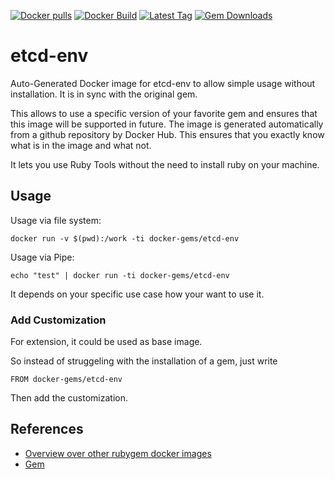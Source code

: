 [![Docker pulls](https://img.shields.io/docker/pulls/rubygem/etcd-env.svg)](https://hub.docker.com/r/rubygem/etcd-env/)
[![Docker Build](https://img.shields.io/docker/automated/rubygem/etcd-env.svg)](https://hub.docker.com/r/rubygem/etcd-env/)
[![Latest Tag](https://img.shields.io/github/tag/docker-rubygem/etcd-env.svg)](https://hub.docker.com/r/rubygem/etcd-env/)
[![Gem Downloads](https://img.shields.io/gem/dt/etcd-env.svg)](https://rubygems.org/gems/etcd-env/)
# etcd-env

Auto-Generated Docker image for etcd-env to allow simple usage without installation.
It is in sync with the original gem.

This allows to use a specific version of your favorite gem and ensures that this image will be supported in future.
The image is generated automatically from a github repository by Docker Hub.
This ensures that you exactly know what is in the image and what not.

It lets you use Ruby Tools without the need to install ruby on your machine.

## Usage

Usage via file system:

`docker run -v $(pwd):/work -ti docker-gems/etcd-env`

Usage via Pipe:

`echo "test" | docker run -ti docker-gems/etcd-env`

It depends on your specific use case how your want to use it.

### Add Customization

For extension, it could be used as base image.

So instead of struggeling with the installation of a gem, just write

`FROM docker-gems/etcd-env`

Then add the customization.

## References

 - [Overview over other rubygem docker images](https://github.com/thinkbot/docker-rubygem)
 - [Gem](https://rubygems.org/gems/etcd-env/)
